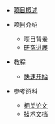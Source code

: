 * [项目概述](README.md)
* 项目介绍
  * [项目背景](overview/introduction.md)
  * [研究进展](progress/research-log.md)

* 教程
  * [快速开始](tutorials/quickstart.md)

* 参考资料
  * [相关论文](references/papers.md)
  * [技术文档](references/technical.md)

  